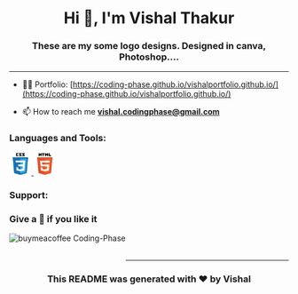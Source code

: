 <h1 align="center">Hi 👋, I'm Vishal Thakur</h1>
<h3 align="center">These are my some logo designs. Designed in canva, Photoshop.... </h3>

<hr>

- 👨‍💻 Portfolio: [https://coding-phase.github.io/vishalportfolio.github.io/](https://coding-phase.github.io/vishalportfolio.github.io/)

- 📫 How to reach me **vishal.codingphase@gmail.com**



<h3 align="left">Languages and Tools:</h3>
<p align="left"> <a href="https://www.w3schools.com/css/" target="_blank" rel="noreferrer"> <img src="https://raw.githubusercontent.com/devicons/devicon/master/icons/css3/css3-original-wordmark.svg" alt="css3" width="40" height="40"/> </a> <a href="https://www.w3.org/html/" target="_blank" rel="noreferrer"> <img src="https://raw.githubusercontent.com/devicons/devicon/master/icons/html5/html5-original-wordmark.svg" alt="html5" width="40" height="40"/> </a> </p>


<h3 align="left">Support:</h3>
<h3 align="left">Give a 🌟 if you like it</h3>

<p><a href="https://www.buymeacoffee.com/vishalcodiC"> <img align="left" src="https://cdn.buymeacoffee.com/buttons/v2/default-yellow.png" height="50" width="210" alt="buymeacoffee Coding-Phase" /></a></p><br><br>

<hr>

<h3 align="center">This README was generated with ❤ by Vishal</h3>
